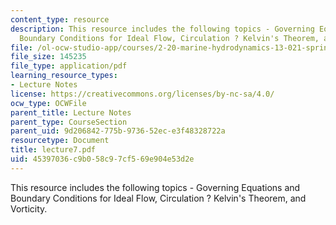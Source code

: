 ```yaml
---
content_type: resource
description: This resource includes the following topics - Governing Equations and
  Boundary Conditions for Ideal Flow, Circulation ? Kelvin's Theorem, and Vorticity.
file: /ol-ocw-studio-app/courses/2-20-marine-hydrodynamics-13-021-spring-2005/45397036c9b058c97cf569e904e53d2e_lecture7.pdf
file_size: 145235
file_type: application/pdf
learning_resource_types:
- Lecture Notes
license: https://creativecommons.org/licenses/by-nc-sa/4.0/
ocw_type: OCWFile
parent_title: Lecture Notes
parent_type: CourseSection
parent_uid: 9d206842-775b-9736-52ec-e3f48328722a
resourcetype: Document
title: lecture7.pdf
uid: 45397036-c9b0-58c9-7cf5-69e904e53d2e
---
```

This resource includes the following topics - Governing Equations and Boundary Conditions for Ideal Flow, Circulation ? Kelvin's Theorem, and Vorticity.